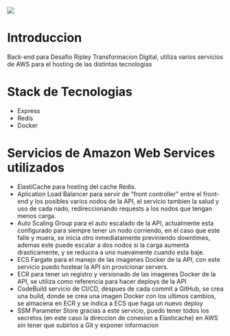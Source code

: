![](https://codebuild.us-east-2.amazonaws.com/badges?uuid=eyJlbmNyeXB0ZWREYXRhIjoicGgrNDN3TGVzeTJPckpTVklKMmI4NWsyclZBSHBSdEdBOHpzeDdMamdXbW1vakhya0NiSytQeGszckVXVlM5NXdnaHNMOUdKZHc5TmgrdG9PR1RlTGQwPSIsIml2UGFyYW1ldGVyU3BlYyI6IlM3NktvSWJoZlBuYjJhOVUiLCJtYXRlcmlhbFNldFNlcmlhbCI6MX0%3D&branch=master)

# Introduccion

Back-end para Desafio Ripley Transformacion Digital, utiliza varios servicios de AWS para el hosting de las distintas tecnologias


# Stack de Tecnologias

+ Express
+ Redis
+ Docker

# Servicios de Amazon Web Services utilizados
+ ElastiCache para hosting del cache Redis.
+ Aplication Load Balancer para servir de "front controller" entre el front-end y los posibles varios nodos de la API, el servicio tambien la salud y uso de cada nado, redireccionando requests a los nodos que tengan menos carga.
+ Auto Scaling Group para el auto escalado de la API, actualmente esta configurado para siempre tener un nodo corriendo, en el caso que este falle y muera, se inicia otro inmediatamente previniendo downtimes, ademas este puede escalar a dos nodos si la carga aumenta drasticamente, y se reducira a uno nuevamente cuando esta baje.
+ ECS Fargate para el manejo de las imagenes Docker de la API, con este servicio puedo hostear la API sin provicionar servers.
+ ECR para tener un registro y versionado de las imagenes Docker de la API, se utiliza como referencia para hacer deploys de la API
+ CodeBuild servicio de CI/CD, despues de cada commit a GitHub, se crea una build, donde se crea una imagen Docker con los ultimos cambios, se almacena en ECR y se indica a ECS que haga un nuevo deploy
+ SSM Parameter Store gracias a este servicio, puedo tener todos los secretos (en este caso la direccion de conexion a Elasticache) en AWS sin tener que subirlos a Git y exponer informacion
